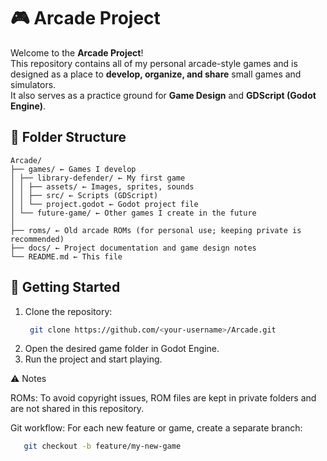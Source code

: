 ﻿# 🎮 Arcade Project

Welcome to the **Arcade Project**!  
This repository contains all of my personal arcade-style games and is designed as a place to **develop, organize, and share** small games and simulators.  
It also serves as a practice ground for **Game Design** and **GDScript (Godot Engine)**.


## 📂 Folder Structure

```
Arcade/
├── games/ ← Games I develop
│ ├── library-defender/ ← My first game
│ │ ├── assets/ ← Images, sprites, sounds
│ │ ├── src/ ← Scripts (GDScript)
│ │ └── project.godot ← Godot project file
│ └── future-game/ ← Other games I create in the future
│
├── roms/ ← Old arcade ROMs (for personal use; keeping private is recommended)
├── docs/ ← Project documentation and game design notes
└── README.md ← This file
```


## 🚀 Getting Started


1. Clone the repository:
   ```bash
    git clone https://github.com/<your-username>/Arcade.git
   
2. Open the desired game folder in Godot Engine.
3. Run the project and start playing.

⚠️ Notes

ROMs: To avoid copyright issues, ROM files are kept in private folders and are not shared in this repository.

Git workflow: For each new feature or game, create a separate branch:
```bash 
   git checkout -b feature/my-new-game
